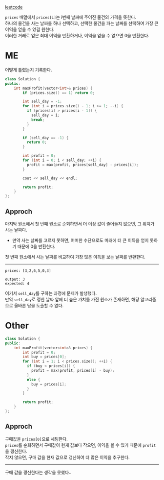 [leetcode](https://leetcode.com/problems/best-time-to-buy-and-sell-stock/description/?envType=study-plan-v2&envId=top-interview-150)   

`prices` 배열에서 `prices[i]`는 i번째 날짜에 주어진 물건의 가격을 뜻한다.   
하나의 물건을 사는 날짜를 하나 선택하고, 선택한 물건을 파는 날짜를 선택하여 가장 큰 이익을 얻을 수 있길 원한다.   
이러한 거래로 얻은 최대 이익을 반환하거나, 이익을 얻을 수 없으면 0을 반환한다.   

# ME
어떻게 틀렸는지 기록한다.   
```cpp
class Solution {
public:
    int maxProfit(vector<int>& prices) {
        if (prices.size() == 1) return 0;

        int sell_day = -1;
        for (int i = prices.size() - 1; i >= 1; --i) {
          if (prices[i] > prices[i - 1]) {
            sell_day = i;
            break;
          }
        }

        if (sell_day == -1) {
          return 0;
        }

        int profit = 0;
        for (int i = 0; i < sell_day; ++i) {
          profit = max(profit, prices[sell_day] - prices[i]);
        }

        cout << sell_day << endl;

        return profit;
    }
};
```
## Approch
마지막 원소에서 첫 번째 원소로 순회하면서 더 이상 값이 줄어들지 않으면, 그 위치가 사는 날짜다.
  - 만약 사는 날짜를 고르지 못하면, 어떠한 수단으로도 미래에 더 큰 이득을 얻지 못하기 때문에 0을 반환한다.

첫 번째 원소에서 사는 날짜를 비교하여 가장 많은 이득을 보는 날짜를 반환한다.   

---
```
prices: [3,2,6,5,0,3]

output: 3
expected: 4
```
여기서 `sell_day`를 구하는 과정에 문제가 발생했다.   
만약 `sell_day`로 정한 날짜 앞에 더 높은 가치를 가진 원소가 존재하면, 해당 알고리즘으로 올바른 답을 도출할 수 없다.   

# Other
```cpp
class Solution {
public:
    int maxProfit(vector<int>& prices) {
        int profit = 0;
        int buy = prices[0];
        for (int i = 1; i < prices.size(); ++i) {
          if (buy < prices[i]) {
            profit = max(profit, prices[i] - buy);
          }
          else {
            buy = prices[i];
          }
        }

        return profit;
    }
};
```
## Approch
구매값을 `prices[0]`으로 세팅한다.   
`prices`를 순회하면서 구매값이 현재 값보다 작으면, 이익을 볼 수 있기 때문에 `profit`을 갱신한다.   
작지 않으면, 구매 값을 현재 값으로 갱신하여 더 많은 이익을 추구한다.   

----
구매 값을 갱신한다는 생각을 못했다..   